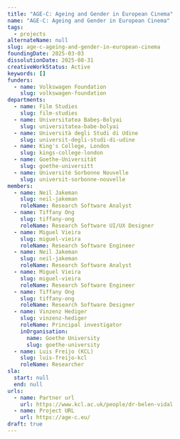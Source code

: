 ```yaml
---
title: "AGE-C: Ageing and Gender in European Cinema"
name: "AGE-C: Ageing and Gender in European Cinema"
tags:
  - projects
alternateName: null
slug: age-c-ageing-and-gender-in-european-cinema
foundingDate: 2025-03-03
dissolutionDate: 2025-08-31
creativeWorkStatus: Active
keywords: []
funders:
  - name: Volkswagen Foundation
    slug: volkswagen-foundation
departments:
  - name: Film Studies
    slug: film-studies
  - name: Universitatea Babeș-Bolyai
    slug: universitatea-babe-bolyai
  - name: Università degli Studi di Udine
    slug: universit-degli-studi-di-udine
  - name: King's College, London
    slug: kings-college-london
  - name: Goethe-Universität
    slug: goethe-universitt
  - name: Université Sorbonne Nouvelle
    slug: universit-sorbonne-nouvelle
members:
  - name: Neil Jakeman
    slug: neil-jakeman
    roleName: Research Software Analyst
  - name: Tiffany Ong
    slug: tiffany-ong
    roleName: Research Software UI/UX Designer
  - name: Miguel Vieira
    slug: miguel-vieira
    roleName: Research Software Engineer
  - name: Neil Jakeman
    slug: neil-jakeman
    roleName: Research Software Analyst
  - name: Miguel Vieira
    slug: miguel-vieira
    roleName: Research Software Engineer
  - name: Tiffany Ong
    slug: tiffany-ong
    roleName: Research Software Designer
  - name: Vinzenz Hediger
    slug: vinzenz-hediger
    roleName: Principal investigator
    inOrganisation:
      name: Goethe University
      slug: goethe-university
  - name: Luis Freijo (KCL)
    slug: luis-freijo-kcl
    roleName: Researcher
sla:
  start: null
  end: null
urls:
  - name: Partner url
    url: https://www.kcl.ac.uk/people/dr-belen-vidal
  - name: Project URL
    url: https://age-c.eu/
draft: true
---
```

